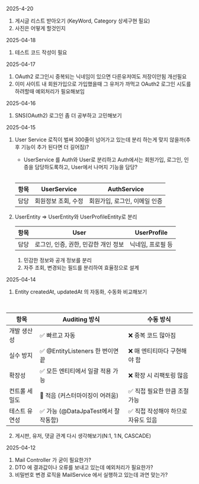 2025-4-20
1. 게시글 리스트 받아오기 (KeyWord, Category 상세구현 필요)
2. 사진은 어떻게 할것인지

2025-04-18
1. 테스트 코드 작성이 필요 

2025-04-17
1. OAuth2 로그인시 중복되는 닉네임이 있으면 다른유저여도 저장이안됨 개선필요
2. 이미 사이트 내 회원가입으로 가입했을때 그 유저가 까먹고 OAuth2 로그인 시도를 하려할때 예외처리가 필요해보임

2025-04-16
1. SNS(OAuth2) 로그인 좀 더 공부하고 고민해보기

2025-04-15
1. User Service 로직이 벌써 300줄이 넘어가고 있는데 분리 하는게 맞지 않을까(추후 기능이 추가 된다면 더 길어짐)?
   - UserService 를 Auth와 User로 분리하고 Auth에서는 회원가입, 로그인, 인증을 담당하도록하고, User에서 나머지 기능을 담당?
    </br>

   | 항목  | 	UserService | AuthService       |
   |-----|--------------|-------------------|
   | 담당  | 회원정보 조회, 수정  | 회원가입, 로그인, 이메일 인증 |

2. UserEntity => UserEntity와 UserProfileEntity로 분리
   </br>

   | 항목  | 	User                   | UserProfile |
      |-----|-------------------------|-------------|
   | 담당	 | 로그인, 인증, 권한, 민감한 개인 정보	 | 닉네임, 프로필 등  |
   1. 민감한 정보와 공개 정보를 분리
   2. 자주 조회, 변경되는 필드를 분리하여 효율정으로 설계
   
2025-04-14

1. Entity createdAt, updatedAt 의 자동화, 수동화 비교해보기
</br>

|항목|	Auditing 방식   |	수동 방식|
|------------|------------|------------|
|개발 생산성	|✅ 빠르고 자동	|❌ 중복 코드 많아짐|
|실수 방지	|✅ @EntityListeners 한 번이면 끝	|❌ 매 엔티티마다 구현해야 함|
|확장성	|✅ 모든 엔티티에서 일괄 적용 가능	|❌ 확장 시 리팩토링 많음|
|컨트롤 세밀도	|🔸 적음 (커스터마이징이 어려움)	|✅ 직접 필요한 만큼 조절 가능|
|테스트 유연성	|✅ 가능 (@DataJpaTest에서 잘 작동함)	|✅ 직접 작성해야 하므로 자유도 있음|

2. 게시판, 유저, 댓글 관계 다시 생각해보기(N:1, 1:N,  CASCADE)

2025-04-12

1. Mail Controller 가 굳이 필요한가?
2. DTO 에 결과값이나 오류를 보내고 있는데 예외처리가 필요한가?
3. 비밀번호 변경 로직을 MailService 에서 실행하고 있는데 과연 맞는가?